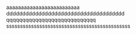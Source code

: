 aaaaaaaaaaaaaaaaaaaaaaaaa
ddddddddddddddddddddddddddddddddddddd
qqqqqqqqqqqqqqqqqqqqqqqqqqqq
sssssssssssssssssssssssssssssssssssssssssssss
